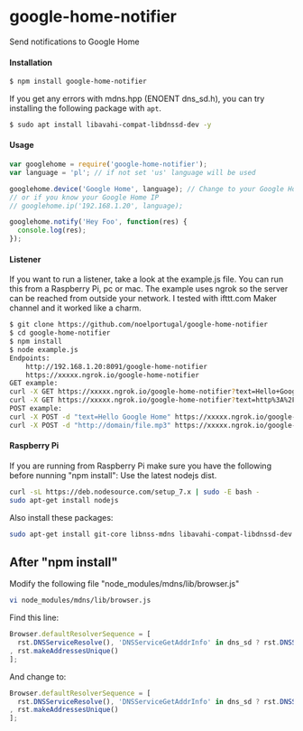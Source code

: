 # google-home-notifier
Send notifications to Google Home

#### Installation
```sh
$ npm install google-home-notifier
```

If you get any errors with mdns.hpp (ENOENT dns_sd.h), you can try installing the following package with `apt`.
```sh
$ sudo apt install libavahi-compat-libdnssd-dev -y
```

#### Usage
```javascript
var googlehome = require('google-home-notifier');
var language = 'pl'; // if not set 'us' language will be used

googlehome.device('Google Home', language); // Change to your Google Home name
// or if you know your Google Home IP
// googlehome.ip('192.168.1.20', language);

googlehome.notify('Hey Foo', function(res) {
  console.log(res);
});
```

#### Listener
If you want to run a listener, take a look at the example.js file. You can run this from a Raspberry Pi, pc or mac. 
The example uses ngrok so the server can be reached from outside your network. 
I tested with ifttt.com Maker channel and it worked like a charm.

```sh
$ git clone https://github.com/noelportugal/google-home-notifier
$ cd google-home-notifier
$ npm install
$ node example.js
Endpoints:
    http://192.168.1.20:8091/google-home-notifier
    https://xxxxx.ngrok.io/google-home-notifier
GET example:
curl -X GET https://xxxxx.ngrok.io/google-home-notifier?text=Hello+Google+Home  - to play given text
curl -X GET https://xxxxx.ngrok.io/google-home-notifier?text=http%3A%2F%2Fdomain%2Ffile.mp3 - to play from given url
POST example:
curl -X POST -d "text=Hello Google Home" https://xxxxx.ngrok.io/google-home-notifier - to play given text
curl -X POST -d "http://domain/file.mp3" https://xxxxx.ngrok.io/google-home-notifier - to play from given url

```
#### Raspberry Pi
If you are running from Raspberry Pi make sure you have the following before nunning "npm install":
Use the latest nodejs dist.
```sh
curl -sL https://deb.nodesource.com/setup_7.x | sudo -E bash -
sudo apt-get install nodejs
```
Also install these packages:
```sh
sudo apt-get install git-core libnss-mdns libavahi-compat-libdnssd-dev
```

## After "npm install"

Modify the following file "node_modules/mdns/lib/browser.js"
```sh
vi node_modules/mdns/lib/browser.js
```
Find this line:
```javascript
Browser.defaultResolverSequence = [
  rst.DNSServiceResolve(), 'DNSServiceGetAddrInfo' in dns_sd ? rst.DNSServiceGetAddrInfo() : rst.getaddrinfo()
, rst.makeAddressesUnique()
];
```
And change to:
```javascript
Browser.defaultResolverSequence = [
  rst.DNSServiceResolve(), 'DNSServiceGetAddrInfo' in dns_sd ? rst.DNSServiceGetAddrInfo() : rst.getaddrinfo({families:[4]})
, rst.makeAddressesUnique()
];
```
